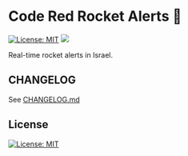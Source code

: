 # Code Red Rocket Alerts :rocket:

[![License: MIT](https://img.shields.io/badge/License-MIT-blue.svg)](https://opensource.org/licenses/MIT)
![](https://github.com/ErezNagar/code-red/workflows/build-and-test/badge.svg)

Real-time rocket alerts in Israel.

## CHANGELOG

See [CHANGELOG.md](https://github.com/ErezNagar/code-red/blob/master/CHANGELOG.md)

## License

[![License: MIT](https://img.shields.io/badge/License-MIT-blue.svg)](https://opensource.org/licenses/MIT)
